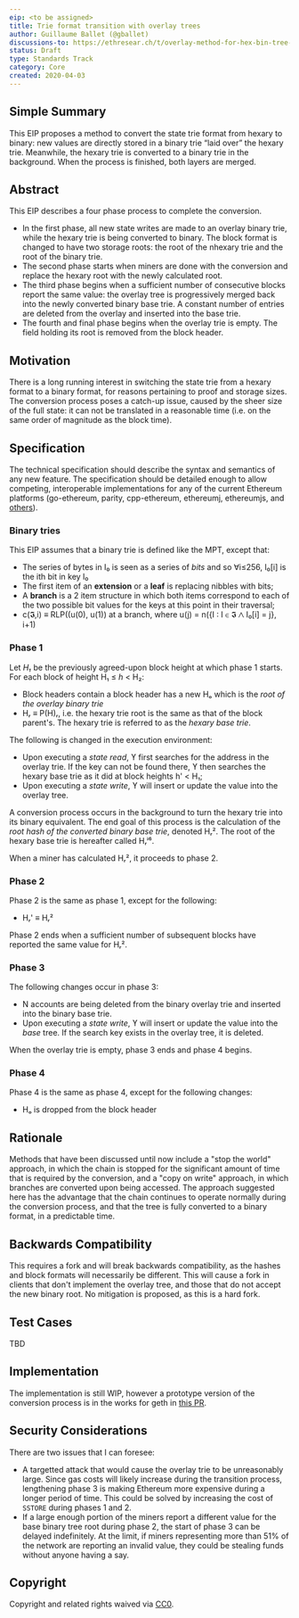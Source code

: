 ```yaml
---
eip: <to be assigned>
title: Trie format transition with overlay trees
author: Guillaume Ballet (@gballet)
discussions-to: https://ethresear.ch/t/overlay-method-for-hex-bin-tree-conversion/7104
status: Draft
type: Standards Track
category: Core
created: 2020-04-03
---
```


## Simple Summary

This EIP proposes a method to convert the state trie format from hexary to binary: new values are directly stored in a binary trie “laid over” the hexary trie. Meanwhile, the hexary trie is converted to a binary trie in the background. When the process is finished, both layers are merged.

## Abstract

This EIP describes a four phase process to complete the conversion.

  * In the first phase, all new state writes are made to an overlay binary trie, while the hexary trie is being converted to binary. The block format is changed to have two storage roots: the root of the nhexary trie and the root of the binary trie.
  * The second phase starts when miners are done with the conversion and replace the hexary root with the newly calculated root.
  * The third phase begins when a sufficient number of consecutive blocks report the same value: the overlay tree is progressively merged back into the newly converted binary base trie. A constant number of entries are deleted from the overlay and inserted into the base trie.
  * The fourth and final phase begins when the overlay trie is empty. The field holding its root is removed from the block header.

## Motivation

There is a long running interest in switching the state trie from a hexary format to a binary format, for reasons pertaining to proof and storage sizes. The conversion process poses a catch-up issue, caused by the sheer size of the full state: it can not be translated in a reasonable time (i.e. on the same order of magnitude as the block time). 

## Specification
The technical specification should describe the syntax and semantics of any new feature. The specification should be detailed enough to allow competing, interoperable implementations for any of the current Ethereum platforms (go-ethereum, parity, cpp-ethereum, ethereumj, ethereumjs, and [others](https://github.com/ethereum/wiki/wiki/Clients)).

### Binary tries

This EIP assumes that a binary trie is defined like the MPT, except that:

  * The series of bytes in I₀ is seen as a series of _bits_ and so ∀i≤256, I₀[i] is the ith bit in key I₀
  * The first item of an **extension** or a **leaf** is replacing nibbles with bits;
  * A **branch** is a 2 item structure in which both items correspond to each of the two possible bit values for the keys at this point in their traversal;
  * c(𝕴,i) ≡ RLP((u(0), u(1)) at a branch, where u(j) = n({I : I ∈ 𝕴 ⋀ I₀[i] = j}, i+1)

### Phase 1

Let _H₁_ be the previously agreed-upon block height at which phase 1 starts. For each block of height H₁ ≤ _h_ < H₂:

  * Block headers contain a block header has a new Hₒ which is the _root of the overlay binary trie_
  * Hᵣ ≡ P(H)ᵣ, i.e. the hexary trie root is the same as that of the block parent's. The hexary trie is referred to as the _hexary base trie_.

The following is changed in the execution environment:

  * Upon executing a _state read_, ϒ first searches for the address in the overlay trie. If the key can not be found there, ϒ then searches the hexary base trie as it did at block heights h' < H₁;
  * Upon executing a _state write_, ϒ will insert or update the value into the overlay tree.

A conversion process occurs in the background to turn the hexary trie into its binary equivalent. The end goal of this process is the calculation of the _root hash of the converted binary base trie_, denoted Hᵣ². The root of the hexary base trie is hereafter called Hᵣⁱ⁶.

When a miner has calculated Hᵣ², it proceeds to phase 2.

### Phase 2

Phase 2 is the same as phase 1, except for the following:

  * Hᵣ' ≡ Hᵣ²


Phase 2 ends when a sufficient number of subsequent blocks have reported the same value for Hᵣ².

### Phase 3

The following changes occur in phase 3:

  * N accounts are being deleted from the binary overlay trie and inserted into the binary base trie.
  * Upon executing a _state write_, ϒ will insert or update the value into the _base_ tree. If the search key exists in the overlay tree, it is deleted.

When the overlay trie is empty, phase 3 ends and phase 4 begins.

### Phase 4

Phase 4 is the same as phase 4, except for the following changes:

  * Hₒ is dropped from the block header

## Rationale

Methods that have been discussed until now include a "stop the world" approach, in which the chain is stopped for the significant amount of time that is required by the conversion, and a "copy on write" approach, in which branches are converted upon being accessed.
The approach suggested here has the advantage that the chain continues to operate normally during the conversion process, and that the tree is fully converted to a binary format, in a predictable time.

## Backwards Compatibility

This requires a fork and will break backwards compatibility, as the hashes and block formats will necessarily be different. This will cause a fork in clients that don't implement the overlay tree, and those that do not accept the new binary root. No mitigation is proposed, as this is a hard fork.

## Test Cases

TBD

## Implementation
<!-- The implementations must be completed before any EIP is given status "Final", but it need not be completed before the EIP is accepted. While there is merit to the approach of reaching consensus on the specification and rationale before writing code, the principle of "rough consensus and running code" is still useful when it comes to resolving many discussions of API details.-->

The implementation is still WIP, however a prototype version of the conversion process is in the works for geth in [this PR](https://github.com/holiman/go-ethereum/pull/12).

## Security Considerations
<!-- All EIPs must contain a section that discusses the security implications/considerations relevant to the proposed change. Include information that might be important for security discussions, surfaces risks and can be used throughout the life cycle of the proposal. E.g. include security-relevant design decisions, concerns, important discussions, implementation-specific guidance and pitfalls, an outline of threats and risks and how they are being addressed. EIP submissions missing the "Security Considerations" section will be rejected. An EIP cannot proceed to status "Final" without a Security Considerations discussion deemed sufficient by the reviewers. -->

There are two issues that I can foresee:

  * A targetted attack that would cause the overlay trie to be unreasonably large. Since gas costs will likely increase during the transition process, lengthening phase 3 is making Ethereum more expensive during a longer period of time. This could be solved by increasing the cost of `SSTORE` during phases 1 and 2.
  * If a large enough portion of the miners report a different value for the base binary tree root during phase 2, the start of phase 3 can be delayed indefinitely. At the limit, if miners representing more than 51% of the network are reporting an invalid value, they could be stealing funds without anyone having a say.

## Copyright
Copyright and related rights waived via [CC0](https://creativecommons.org/publicdomain/zero/1.0/).
